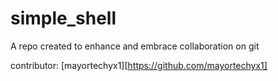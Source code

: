 # simple_shell 
A repo created to enhance and embrace collaboration on git


contributor: [mayortechyx1][https://github.com/mayortechyx1]
